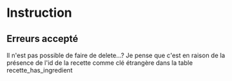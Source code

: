 # Instruction

## Erreurs accepté

Il n'est pas possible de faire de delete...?
Je pense que c'est en raison de la présence de l'id de la recette comme clé étrangère dans la table recette_has_ingredient